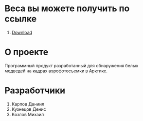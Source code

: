 # Веса вы можете получить по ссылке

1. [Download]

[Download]:https://drive.google.com/drive/folders/1aw7ceL2LdLMuQQC-jjqYgH0uMJKMTcG1


# О проекте

Программный продукт разработанный для обнаружения белых медведей на кадрах аэрофотосъемки в Арктике.


# Разработчики

1. Карпов Даниил
2. Кузнецов Денис
3. Козлов Михаил 
